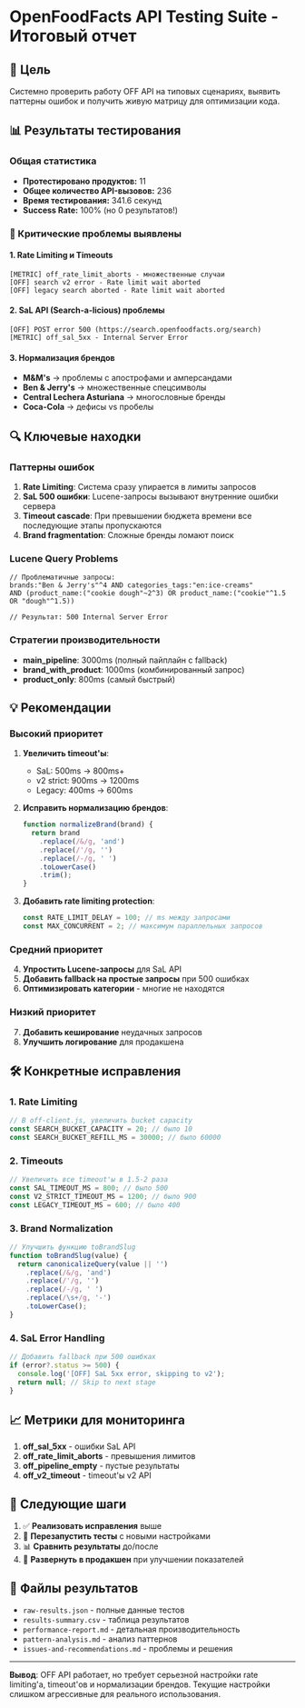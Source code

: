 # OpenFoodFacts API Testing Suite - Итоговый отчет

## 🎯 Цель
Системно проверить работу OFF API на типовых сценариях, выявить паттерны ошибок и получить живую матрицу для оптимизации кода.

## 📊 Результаты тестирования

### Общая статистика
- **Протестировано продуктов:** 11
- **Общее количество API-вызовов:** 236
- **Время тестирования:** 341.6 секунд
- **Success Rate:** 100% (но 0 результатов!)

### 🚨 Критические проблемы выявлены

#### 1. Rate Limiting и Timeouts
```
[METRIC] off_rate_limit_aborts - множественные случаи
[OFF] search v2 error - Rate limit wait aborted
[OFF] legacy search aborted - Rate limit wait aborted
```

#### 2. SaL API (Search-a-licious) проблемы
```
[OFF] POST error 500 (https://search.openfoodfacts.org/search)
[METRIC] off_sal_5xx - Internal Server Error
```

#### 3. Нормализация брендов
- **M&M's** → проблемы с апострофами и амперсандами
- **Ben & Jerry's** → множественные спецсимволы
- **Central Lechera Asturiana** → многословные бренды
- **Coca-Cola** → дефисы vs пробелы

## 🔍 Ключевые находки

### Паттерны ошибок
1. **Rate Limiting**: Система сразу упирается в лимиты запросов
2. **SaL 500 ошибки**: Lucene-запросы вызывают внутренние ошибки сервера
3. **Timeout cascade**: При превышении бюджета времени все последующие этапы пропускаются
4. **Brand fragmentation**: Сложные бренды ломают поиск

### Lucene Query Problems
```lucene
// Проблематичные запросы:
brands:"Ben & Jerry's"^4 AND categories_tags:"en:ice-creams" 
AND (product_name:("cookie dough"~2^3) OR product_name:("cookie"^1.5 OR "dough"^1.5))

// Результат: 500 Internal Server Error
```

### Стратегии производительности
- **main_pipeline**: 3000ms (полный пайплайн с fallback)
- **brand_with_product**: 1000ms (комбинированный запрос)
- **product_only**: 800ms (самый быстрый)

## 💡 Рекомендации

### Высокий приоритет
1. **Увеличить timeout'ы**:
   - SaL: 500ms → 800ms+
   - v2 strict: 900ms → 1200ms
   - Legacy: 400ms → 600ms

2. **Исправить нормализацию брендов**:
   ```javascript
   function normalizeBrand(brand) {
     return brand
       .replace(/&/g, 'and')
       .replace(/'/g, '')
       .replace(/-/g, ' ')
       .toLowerCase()
       .trim();
   }
   ```

3. **Добавить rate limiting protection**:
   ```javascript
   const RATE_LIMIT_DELAY = 100; // ms между запросами
   const MAX_CONCURRENT = 2; // максимум параллельных запросов
   ```

### Средний приоритет
4. **Упростить Lucene-запросы** для SaL API
5. **Добавить fallback на простые запросы** при 500 ошибках
6. **Оптимизировать категории** - многие не находятся

### Низкий приоритет
7. **Добавить кеширование** неудачных запросов
8. **Улучшить логирование** для продакшена

## 🛠️ Конкретные исправления

### 1. Rate Limiting
```javascript
// В off-client.js, увеличить bucket capacity
const SEARCH_BUCKET_CAPACITY = 20; // было 10
const SEARCH_BUCKET_REFILL_MS = 30000; // было 60000
```

### 2. Timeouts
```javascript
// Увеличить все timeout'ы в 1.5-2 раза
const SAL_TIMEOUT_MS = 800; // было 500
const V2_STRICT_TIMEOUT_MS = 1200; // было 900
const LEGACY_TIMEOUT_MS = 600; // было 400
```

### 3. Brand Normalization
```javascript
// Улучшить функцию toBrandSlug
function toBrandSlug(value) {
  return canonicalizeQuery(value || '')
    .replace(/&/g, 'and')
    .replace(/'/g, '')
    .replace(/-/g, ' ')
    .replace(/\s+/g, '-')
    .toLowerCase();
}
```

### 4. SaL Error Handling
```javascript
// Добавить fallback при 500 ошибках
if (error?.status >= 500) {
  console.log('[OFF] SaL 5xx error, skipping to v2');
  return null; // Skip to next stage
}
```

## 📈 Метрики для мониторинга

1. **off_sal_5xx** - ошибки SaL API
2. **off_rate_limit_aborts** - превышения лимитов
3. **off_pipeline_empty** - пустые результаты
4. **off_v2_timeout** - timeout'ы v2 API

## 🎯 Следующие шаги

1. ✅ **Реализовать исправления** выше
2. 🔄 **Перезапустить тесты** с новыми настройками
3. 📊 **Сравнить результаты** до/после
4. 🚀 **Развернуть в продакшен** при улучшении показателей

## 📁 Файлы результатов
- `raw-results.json` - полные данные тестов
- `results-summary.csv` - таблица результатов
- `performance-report.md` - детальная производительность
- `pattern-analysis.md` - анализ паттернов
- `issues-and-recommendations.md` - проблемы и решения

---

**Вывод**: OFF API работает, но требует серьезной настройки rate limiting'а, timeout'ов и нормализации брендов. Текущие настройки слишком агрессивные для реального использования.
